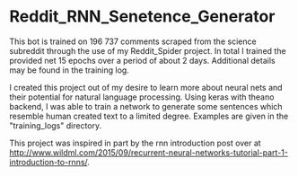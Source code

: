# Reddit_RNN_Senetence_Generator


This bot is trained on 196 737 comments scraped from the science subreddit through the use of my Reddit_Spider project. In total I trained the provided net 15 epochs over a period of about 2 days. Additional details may be found in the training log.

I created this project out of my desire to learn more about neural nets and their potential for natural language processing. Using keras with theano backend, I was able to train a network to generate some sentences which resemble human created text to a limited degree. Examples are given in the "training_logs" directory.

This project was inspired in part by the rnn introduction post over at http://www.wildml.com/2015/09/recurrent-neural-networks-tutorial-part-1-introduction-to-rnns/.